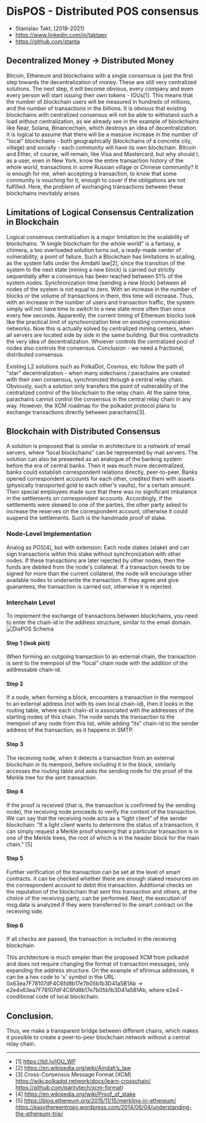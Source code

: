 # DisPOS -  Distributed  POS  consensus
- Stanislav Takt, [2018-2021]
- https://www.linkedin.com/in/taktaev
- https://github.com/stanta 

## Decentralized Money -> Distributed Money
Bitcoin, Ethereum and blockchains with a single consensus is just the first step towards the decentralization of money. These are still very centralized solutions. The next step, it will become obvious, every company and even every person will start issuing their own tokens - IOUs[1]. This means that the number of blockchain users will be measured in hundreds of millions, and the number of transactions in the billions. It is obvious that existing blockchains with centralized consensus will not be able to withstand such a load without centralization, as we already see in the example of blockchains like Near, Solana, Binancechain, which destroys an idea of ​​​​decentralization. It is logical to assume that there will be a massive increase in the number of "local" blockchains - both geographically (blockchains of a concrete city, village) and socially - each community will have its own blockchain.
Bitcoin and Ether, of course, will remain, like Visa and Mastercard, but why should I, as a user, even in New York, know the entire transaction history of the whole world, transactions in some Russian village or Chinese community? It is enough for me, when accepting a transaction, to know that some community is vouching for it, enough to cover if the obligations are not fulfilled.
Here, the problem of exchanging transactions between these blockchains inevitably arises.

## Limitations of Logical Consensus Centralization in Blockchain

Logical consensus centralization is a major limitation to the scalability of blockchains. “A single blockchain for the whole world” is a fantasy, a chimera, a too overloaded solution turns out, a ready-made center of vulnerability, a point of failure.
Such a Blockchain has limitations in scaling, as the system falls under the Amdahl law[2], since the transition of the system to the next state (mining a new block) is carried out strictly sequentially after a consensus has been reached between 51% of the system nodes. Synchronization time (sending a new block) between all nodes of the system is not equal to zero. With an increase in the number of blocks or the volume of transactions in them, this time will increase. Thus, with an increase in the number of users and transaction traffic, the system simply will not have time to switch to a new state more often than once every few seconds. Apparently, the current timing of Ethereum blocks look like the practical limit of synchronization time on existing communication networks.
 Now this is actually solved by centralized mining centers, when all servers are located side by side in the same building. But this contradicts the very idea of ​​decentralization. Whoever controls the centralized pool of nodes also controls the consensus.
Conclusion - we need a fractional, distributed consensus.


Existing L2 solutions such as PolkaDot, Cosmos, etc follow the path of "star" decentralization - when many sidechains / parachains are created with their own consensus, synchronized through a central relay chain. Obviously, such a solution only transfers the point of vulnerability of the centralized control of the blockchain to the relay chain. At the same time, parachains cannot control the consensus in the central relay chain in any way.
However, the XCM roadmap for the polkadot protocol plans to exchange transactions directly between parachains[3]. 

## Blockchain with Distributed Consensus 

A solution is proposed that is similar in architecture to a network of email servers, where “local blockchains” can be represented by mail servers. 
The solution can also be presented as an analogue of the banking system before the era of central banks. Then it was much more decentralized, banks could establish correspondent relations directly, peer-to-peer. Banks opened correspondent accounts for each other, credited them with assets (physically transported gold to each other's vaults), for a certain amount. Then special employees made sure that there was no significant imbalance in the settlements on correspondent accounts. Accordingly, if the settlements were skewed to one of the parties, the other party asked to increase the reserves on the correspondent account, otherwise it could suspend the settlements. Such is the handmade proof of stake. 


### Node-Level Implementation
Analog as POS[4], but with extension: Each node stakes (stake) and can sign transactions within this stake without synchronization with other nodes. If these transactions are later rejected by other nodes, then the funds are debited from the node's collateral.
If a transaction needs to be signed for more than the current collateral, the node will encourage other available nodes to underwrite the transaction. If they agree and give guarantees, the transaction is carried out, otherwise it is rejected.

### Interchain  Level
To implement the exchange of transactions between blockchains, you need to enter the chain-id in the address structure, similar to the email domain.
![DisPOS Schema](https://github.com/stanta/dispos/blob/main/DisPOS.jpg?raw=true)
#### Step 1 (look pict)
When forming an outgoing transaction to an external chain, the transaction is sent to the mempool of the “local” chain node with the addition of the addressable chain-id.
#### Step 2
If a node, when forming a block, encounters a transaction in the mempool to an external address (not with its own local chain-id), then it looks in the routing table, where each chain-id is associated with the addresses of the starting nodes of this chain. The node sends the transaction to the mempool of any node from this list, while adding “its” chain-id to the sender address of the transaction, as it happens in SMTP.
#### Step 3
The receiving node, when it detects a transaction from an external blockchain in its mempool, before including it in the block, similarly accesses the routing table and asks the sending node for the proof of the Merkle tree for the sent transaction. 
#### Step 4
If the proof is received (that is, the transaction is confirmed by the sending node), the receiving node proceeds to verify the content of the transaction.
We can say that the receiving node acts as a “light client” of the sender blockchain: “If a light client wants to determine the status of a transaction, it can simply request a Merkle proof showing that a particular transaction is in one of the Merkle trees, the root of which is in the header block for the main chain.” [5]
#### Step 5
Further verification of the transaction can be set at the level of smart contracts. It can be checked whether there are enough staked resources on the correspondent account to debit this transaction. Additional checks on the reputation of the blockchain that sent this transaction and others, at the choice of the receiving party, can be performed.
Next, the execution of msg.data is analyzed if they were transferred to the smart contract on the receiving side. 
#### Step 6
If all checks are passed, the transaction is included in the receiving blockchain.
  

This architecture is much simpler than the proposed XCM from polkadot and does not require changing the format of transaction messages, only expanding the address structure. On the example of efirimua addresses, it can be a hex code to 'x' symbol in the URL: 0x63ea7F78107dF4C6fd8b17e7b05b1b3D41a5B1Ab -> e2e4x63ea7F78107dF4C6fd8b17e7b05b1b3D41a5B1Ab, where e2e4 - conditional code of local blockchain.

## Conclusion.
Thus, we make a transparent bridge between different chains, which makes it possible to create a peer-to-peer blockchain network without a central relay chain. 




________________
- [1] https://bit.ly/IOU_WP
- [2] https://en.wikipedia.org/wiki/Amdah’s_law 
- [3] Cross-Consensus Message Format (XCM) https://wiki.polkadot.network/docs/learn-crosschain/ 
https://github.com/paritytech/xcm-format)
- [4] https://en.wikipedia.org/wiki/Proof_of_stake 
- [5] https://blog.ethereum.org/2015/11/15/merkling-in-ethereum/ 
https://easythereentropy.wordpress.com/2014/06/04/understanding-the-ethereum-trie/

